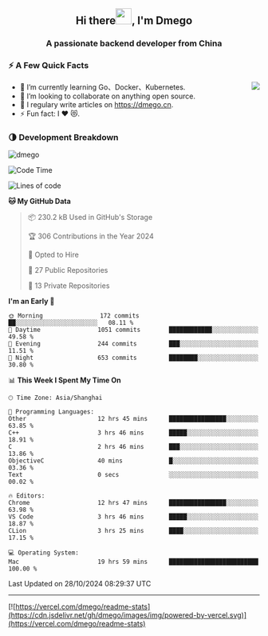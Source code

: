 <h2 align="center">Hi there<img src="https://cdn.jsdelivr.net/gh/dmego/images/img/Hi.gif" height="32" />, I'm Dmego </h2>
<h3 align="center">A passionate backend developer from China</h3>

### ⚡️ A Few Quick Facts

<img align="right" src="https://readme-stats-dmego.vercel.app/api?username=dmego&show_icons=true&icon_color=1573B3&hide_title=true&text_color=718096&bg_color=00000000&hide_border=true"/>

<ul>
    <li> 🌱 I’m currently learning Go、Docker、Kubernetes.</li>
    <li> 👯 I’m looking to collaborate on anything open source.</li>
    <li> 📝 I regulary write articles on <a href="https://dmego.cn">https://dmego.cn</a>.</li>
    <li> ⚡ Fun fact: I ❤️ 😻.</li>
</ul>

### 🌗 Development Breakdown

<img src="https://komarev.com/ghpvc/?username=dmego" alt="dmego" />

<!--START_SECTION:waka-->
![Code Time](http://img.shields.io/badge/Code%20Time-3%2C025%20hrs%2041%20mins-blue)

![Lines of code](https://img.shields.io/badge/From%20Hello%20World%20I%27ve%20Written-676.6%20thousand%20lines%20of%20code-blue)

**🐱 My GitHub Data** 

> 📦 230.2 kB Used in GitHub's Storage 
 > 
> 🏆 306 Contributions in the Year 2024
 > 
> 💼 Opted to Hire
 > 
> 📜 27 Public Repositories 
 > 
> 🔑 13 Private Repositories 
 > 
**I'm an Early 🐤** 

```text
🌞 Morning                172 commits         ██░░░░░░░░░░░░░░░░░░░░░░░   08.11 % 
🌆 Daytime                1051 commits        ████████████░░░░░░░░░░░░░   49.58 % 
🌃 Evening                244 commits         ███░░░░░░░░░░░░░░░░░░░░░░   11.51 % 
🌙 Night                  653 commits         ████████░░░░░░░░░░░░░░░░░   30.80 % 
```


📊 **This Week I Spent My Time On** 

```text
🕑︎ Time Zone: Asia/Shanghai

💬 Programming Languages: 
Other                    12 hrs 45 mins      ████████████████░░░░░░░░░   63.85 % 
C++                      3 hrs 46 mins       █████░░░░░░░░░░░░░░░░░░░░   18.91 % 
C                        2 hrs 46 mins       ███░░░░░░░░░░░░░░░░░░░░░░   13.86 % 
ObjectiveC               40 mins             █░░░░░░░░░░░░░░░░░░░░░░░░   03.36 % 
Text                     0 secs              ░░░░░░░░░░░░░░░░░░░░░░░░░   00.02 % 

🔥 Editors: 
Chrome                   12 hrs 47 mins      ████████████████░░░░░░░░░   63.98 % 
VS Code                  3 hrs 46 mins       █████░░░░░░░░░░░░░░░░░░░░   18.87 % 
CLion                    3 hrs 25 mins       ████░░░░░░░░░░░░░░░░░░░░░   17.15 % 

💻 Operating System: 
Mac                      19 hrs 59 mins      █████████████████████████   100.00 % 
```


 Last Updated on 28/10/2024 08:29:37 UTC
<!--END_SECTION:waka-->

---

[![https://vercel.com/dmego/readme-stats](https://cdn.jsdelivr.net/gh/dmego/images/img/powered-by-vercel.svg)](https://vercel.com/dmego/readme-stats)

